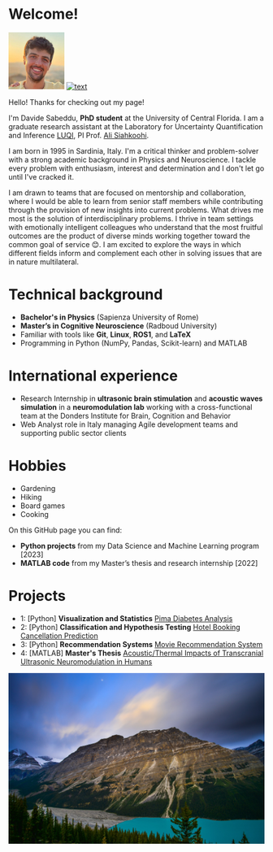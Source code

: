 # Welcome!
![alt text](image_0.jpg) [![text](https://img.shields.io/badge/LinkedIn-0077B5?style=for-the-badge&logo=linkedin&logoColor=white)](https://www.linkedin.com/in/davide-sabeddu/)

Hello! Thanks for checking out my page!

I'm Davide Sabeddu, **PhD student** at the University of Central Florida. I am a graduate research assistant at the Laboratory for Uncertainty Quantification and Inference [LUQI](https://luqigroup.github.io/), PI Prof. [Ali Siahkoohi](https://alisiahkoohi.github.io/). 

I am born in 1995 in Sardinia, Italy.
I'm a critical thinker and problem-solver with a strong academic background in Physics and Neuroscience. I tackle every problem with enthusiasm, interest and determination and I don't let go until I've cracked it.

I am drawn to teams that are focused on mentorship and collaboration, where I would be able to learn from senior staff members while contributing through the provision of new insights into current problems. What drives me most is the solution of interdisciplinary problems. I thrive in team settings with emotionally intelligent colleagues who understand that the most fruitful outcomes are the product of diverse minds working together toward the common goal of service :blush:. I am excited to explore the ways in which different fields inform and complement each other in solving issues that are in nature multilateral. 

# Technical background
- **Bachelor's in Physics** (Sapienza University of Rome)
- **Master’s in Cognitive Neuroscience** (Radboud University)   
- Familiar with tools like **Git**, **Linux**, **ROS1**, and **LaTeX**
- Programming in Python (NumPy, Pandas, Scikit-learn) and MATLAB 

# International experience
- Research Internship in **ultrasonic brain stimulation** and **acoustic waves simulation** in a **neuromodulation lab** working with a cross-functional team at the Donders Institute for Brain, Cognition and Behavior
- Web Analyst role in Italy managing Agile development teams and supporting public sector clients

# Hobbies
- Gardening
- Hiking
- Board games
- Cooking

On this GitHub page you can find:
- **Python projects** from my Data Science and Machine Learning program [2023]
- **MATLAB code** from my Master’s thesis and research internship [2022]

# Projects

* 1: [Python] **Visualization and Statistics** [Pima Diabetes Analysis](Project_1_Pima+Indians+Diabetes+Analysis.md)
* 2: [Python] **Classification and Hypothesis Testing** [Hotel Booking Cancellation Prediction](Project_2_Hotel+Booking+Cancellation+Prediction.md)
* 3: [Python] **Recommendation Systems** [Movie Recommendation System](Project_3_Movie+Recommendation.md)
* 4: [MATLAB] **Master's Thesis** [Acoustic/Thermal Impacts of Transcranial Ultrasonic Neuromodulation in Humans](Project_4_Ultrasonic.md)

![alt text](image_1.jpg)
